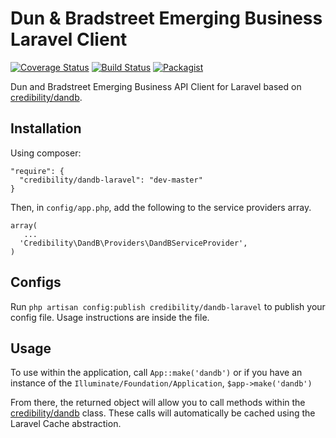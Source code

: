 Dun &amp; Bradstreet Emerging Business Laravel Client
=============
[![Coverage Status](https://img.shields.io/coveralls/credibility/dandb-laravel.svg)](https://coveralls.io/r/credibility/dandb-laravel) 
[![Build Status](https://travis-ci.org/credibility/dandb-laravel.svg)](https://travis-ci.org/credibility/dandb-laravel)
[![Packagist](http://img.shields.io/packagist/v/credibility/dandb-laravel.svg)](https://packagist.org/packages/credibility/dandb-laravel)

Dun and Bradstreet Emerging Business API Client for Laravel based on [credibility/dandb](https://github.com/credibility/dandb).

## Installation

Using composer:

    "require": {
      "credibility/dandb-laravel": "dev-master"
    }
    
Then, in `config/app.php`, add the following to the service providers array.

    array(
       ...
      'Credibility\DandB\Providers\DandBServiceProvider',
    )

## Configs

Run `php artisan config:publish credibility/dandb-laravel` to publish your config file. Usage instructions are inside the file.

## Usage

To use within the application, call `App::make('dandb')` or if you have an instance of the `Illuminate/Foundation/Application`, `$app->make('dandb')`

From there, the returned object will allow you to call methods within the [credibility/dandb](https://github.com/credibility/dandb) class. These calls will automatically be cached using the Laravel Cache abstraction.
